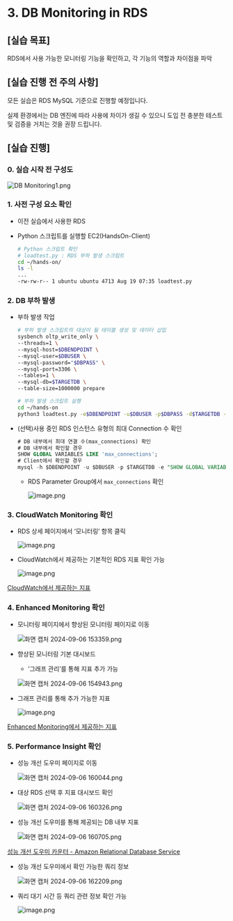 # 3. DB Monitoring in RDS

## [실습 목표]

RDS에서 사용 가능한 모니터링 기능을 확인하고, 각 기능의 역할과 차이점을 파악

## [실습 진행 전 주의 사항]

모든 실습은 RDS MySQL 기준으로 진행할 예정입니다.

실제 환경에서는 DB 엔진에 따라 사용에 차이가 생길 수 있으니 도입 전 충분한 테스트 및 검증을 거치는 것을 권장 드립니다.

## [실습 진행]

### 0. 실습 시작 전 구성도

![DB Monitoring1.png](DB%20Monitoring1.png)

### 1. 사전 구성 요소 확인

- 이전 실습에서 사용한 RDS
- Python 스크립트를 실행할 EC2(HandsOn-Client)
    
    ```bash
    # Python 스크립트 확인
    # loadtest.py : RDS 부하 발생 스크립트
    cd ~/hands-on/
    ls -l
    ...
    -rw-rw-r-- 1 ubuntu ubuntu 4713 Aug 19 07:35 loadtest.py
    ```
    

### 2. DB 부하 발생

- 부하 발생 작업
    
    ```bash
    # 부하 발생 스크립트의 대상이 될 테이블 생성 및 데이터 삽입
    sysbench oltp_write_only \
    --threads=1 \
    --mysql-host=$DBENDPOINT \
    --mysql-user=$DBUSER \
    --mysql-password="$DBPASS" \
    --mysql-port=3306 \
    --tables=1 \
    --mysql-db=$TARGETDB \
    --table-size=1000000 prepare
    
    # 부하 발생 스크립트 실행
    cd ~/hands-on
    python3 loadtest.py -e$DBENDPOINT -u$DBUSER -p$DBPASS -d$TARGETDB -t250
    ```
    

- (선택)사용 중인 RDS 인스턴스 유형의 최대 Connection 수 확인
    
    ```sql
    # DB 내부에서 최대 연결 수(max_connections) 확인
    # DB 내부에서 확인할 경우
    SHOW GLOBAL VARIABLES LIKE 'max_connections';
    # Client에서 확인할 경우
    mysql -h $DBENDPOINT -u $DBUSER -p $TARGETDB -e "SHOW GLOBAL VARIABLES LIKE 'max_connections';"
    ```
    
    - RDS Parameter Group에서 `max_connections` 확인
        
        ![image.png](DB%20Monitoring2.png)
        

### 3. CloudWatch Monitoring 확인

- RDS 상세 페이지에서 ‘모니터링’ 항목 클릭
    
    ![image.png](DB%20Monitoring3.png)
    

- CloudWatch에서 제공하는 기본적인 RDS 지표 확인 가능
    
    ![image.png](DB%20Monitoring4.png)
    

[CloudWatch에서 제공하는 지표](https://docs.aws.amazon.com/ko_kr/AmazonRDS/latest/UserGuide/rds-metrics.html)

### 4. Enhanced Monitoring 확인

- 모니터링 페이지에서 향상된 모니터링 페이지로 이동
    
    ![화면 캡처 2024-09-06 153359.png](DB%20Monitoring5.png)
    

- 향상된 모니터링 기본 대시보드
    - ‘그래프 관리’를 통해 지표 추가 가능
    
    ![화면 캡처 2024-09-06 154943.png](DB%20Monitoring6.png)
    

- 그래프 관리를 통해 추가 가능한 지표
    
    ![image.png](DB%20Monitoring7.png)
    

[Enhanced Monitoring에서 제공하는 지표](https://docs.aws.amazon.com/ko_kr/AmazonRDS/latest/UserGuide/USER_Monitoring-Available-OS-Metrics.html)

### 5. Performance Insight 확인

- 성능 개선 도우미 페이지로 이동
    
    ![화면 캡처 2024-09-06 160044.png](DB%20Monitoring8.png)
    

- 대상 RDS 선택 후 지표 대시보드 확인
    
    ![화면 캡처 2024-09-06 160326.png](DB%20Monitoring9.png)
    
- 성능 개선 도우미를 통해 제공되는 DB 내부 지표
    
    ![화면 캡처 2024-09-06 160705.png](DB%20Monitoring10.png)
    

[성능 개선 도우미 카운터 - Amazon Relational Database Service](https://docs.aws.amazon.com/ko_kr/AmazonRDS/latest/UserGuide/USER_PerfInsights_Counters.html)

- 성능 개선 도우미에서 확인 가능한 쿼리 정보
    
    ![화면 캡처 2024-09-06 162209.png](DB%20Monitoring11.png)
    

- 쿼리 대기 시간 등 쿼리 관련 정보 확인 가능
    
    ![image.png](DB%20Monitoring12.png)
    


